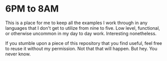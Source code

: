 6PM to 8AM
=============

This is a place for me to keep all the examples I work through in any
languages that I don't get to utilize from nine to five. Low level, functional,
or otherwise uncommon in my day to day work. Interesting nonetheless.

If you stumble upon a piece of this repository that you find useful, feel free
to reuse it without my permission. Not that that will happen. But hey. You
never know.
